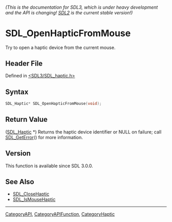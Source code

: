 ###### (This is the documentation for SDL3, which is under heavy development and the API is changing! [SDL2](https://wiki.libsdl.org/SDL2/) is the current stable version!)
# SDL_OpenHapticFromMouse

Try to open a haptic device from the current mouse.

## Header File

Defined in [<SDL3/SDL_haptic.h>](https://github.com/libsdl-org/SDL/blob/main/include/SDL3/SDL_haptic.h)

## Syntax

```c
SDL_Haptic* SDL_OpenHapticFromMouse(void);
```

## Return Value

([SDL_Haptic](SDL_Haptic) *) Returns the haptic device identifier or NULL
on failure; call [SDL_GetError](SDL_GetError)() for more information.

## Version

This function is available since SDL 3.0.0.

## See Also

- [SDL_CloseHaptic](SDL_CloseHaptic)
- [SDL_IsMouseHaptic](SDL_IsMouseHaptic)

----
[CategoryAPI](CategoryAPI), [CategoryAPIFunction](CategoryAPIFunction), [CategoryHaptic](CategoryHaptic)

